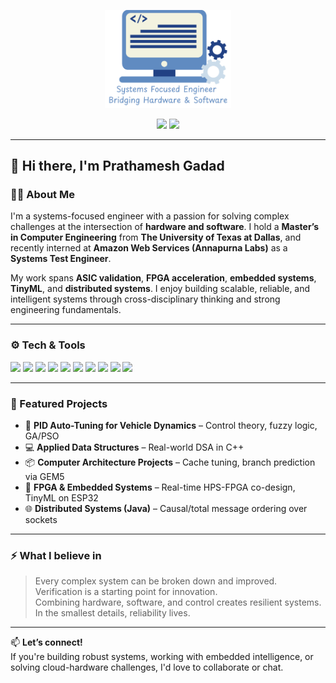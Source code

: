 <p align="center">
  <img src="https://github.com/prathameshsgadad/prathameshsgadad/blob/main/banner1.png" alt="banner" style="width:40%;"/>

<p align="center">
  <a href="https://www.linkedin.com/in/prathameshsgadad/"><img src="https://img.shields.io/badge/LinkedIn-blue?style=for-the-badge&logo=linkedin"></a>
  <a href="mailto:prathameshsgadad@gmail.com"><img src="https://img.shields.io/badge/Gmail-red?style=for-the-badge&logo=gmail&logoColor=white"></a>
</p>

---

## 👋 Hi there, I'm Prathamesh Gadad

### 🧑‍💻 About Me

I'm a systems-focused engineer with a passion for solving complex challenges at the intersection of **hardware and software**. I hold a **Master’s in Computer Engineering** from **The University of Texas at Dallas**, and recently interned at **Amazon Web Services (Annapurna Labs)** as a **Systems Test Engineer**.

My work spans **ASIC validation**, **FPGA acceleration**, **embedded systems**, **TinyML**, and **distributed systems**. I enjoy building scalable, reliable, and intelligent systems through cross-disciplinary thinking and strong engineering fundamentals.

---

### ⚙️ Tech & Tools

<p>
  <img src="https://img.shields.io/badge/C-00599C?style=for-the-badge&logo=c&logoColor=white"/>
  <img src="https://img.shields.io/badge/C++-00599C?style=for-the-badge&logo=cplusplus&logoColor=white"/>
  <img src="https://img.shields.io/badge/Verilog-DC143C?style=for-the-badge"/>
  <img src="https://img.shields.io/badge/SystemVerilog-8A2BE2?style=for-the-badge"/>
  <img src="https://img.shields.io/badge/Python-FFD43B?style=for-the-badge&logo=python&logoColor=blue"/>
  <img src="https://img.shields.io/badge/Java-ED8B00?style=for-the-badge&logo=java&logoColor=white"/>
  <img src="https://img.shields.io/badge/Bash-121011?style=for-the-badge&logo=gnu-bash&logoColor=white"/>
  <img src="https://img.shields.io/badge/Quartus-0071C5?style=for-the-badge"/>
  <img src="https://img.shields.io/badge/Matlab-0076A8?style=for-the-badge"/>
  <img src="https://img.shields.io/badge/AWS-232F3E?style=for-the-badge&logo=amazon-aws"/>
</p>

---

### 📁 Featured Projects

- 🚗 **PID Auto-Tuning for Vehicle Dynamics** – Control theory, fuzzy logic, GA/PSO  
- 💻 **Applied Data Structures** – Real-world DSA in C++  
- 📦 **Computer Architecture Projects** – Cache tuning, branch prediction via GEM5  
- 🔌 **FPGA & Embedded Systems** – Real-time HPS-FPGA co-design, TinyML on ESP32  
- 🌐 **Distributed Systems (Java)** – Causal/total message ordering over sockets

---

### ⚡ What I believe in
> Every complex system can be broken down and improved.  
> Verification is a starting point for innovation.  
> Combining hardware, software, and control creates resilient systems.  
> In the smallest details, reliability lives.

---

📫 **Let’s connect!**  
If you're building robust systems, working with embedded intelligence, or solving cloud-hardware challenges, I'd love to collaborate or chat.

